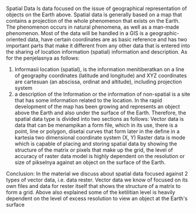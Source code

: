 Spatial Data
Is data focused on the issue of geographical representation of objects on the Earth above. Spatial data is generally based on a map that contains a projection of the whole phenomenon that exists on the Earth. The phenomenon occurs in natural phenomena, as well as a man-made phenomenon.
Most of the data will be handled in a GIS is a geographic-oriented data, have certain coordinates are as basic reference and has two important parts that make it different from any other data that is entered into the sharing of location information (spatial) information and description. As for the penjelasnya as follows:
1. Informasii location (spatial), is the information menitiberatkan on a line of geography coordinates (latitude and longitude) and XYZ coordinates are cartesuan (an abscissa, ordinat and altitude), including projection system
2. a description of the Information or the information of non-spatial is a site that has some information related to the location.
In the rapid development of the map has been growing and represents an object above the Earth and also under the surface of the Earth. Therefore, the spatial data type is divided into two sections as follows:
Vector data is data that can be menampikan a form file, which in its use, there is a point, line or polygon, disetai curves that form later in the define in a kartesia two dimensional coordinate system (X, Y)
Raster data is mode which is capable of placing and storing spatial data by showing the structure of the matrix or pixels that make up the grid, the level of accuracy of raster data model is highly dependent on the resolution or size of pikselnya against an object on the surface of the Earth.

Conclusion: In the material we discuss about spatial data focused against 2 types of vector data, i.e. data rester. Vector data we know of focused on its own files and data for rester itself that shows the structure of a matrix to form a grid. Above also explained some of the ketilitian level is heavily dependent on the level of excess resolution to view an object at the Earth's surface
